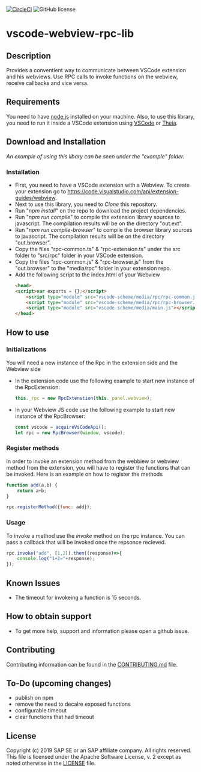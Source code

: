 [![CircleCI](https://circleci.com/gh/SAP/vscode-webview-rpc-lib.svg?style=svg)](https://circleci.com/gh/SAP/vscode-webview-rpc-lib)
![GitHub license](https://img.shields.io/badge/license-Apache_2.0-blue.svg)

# vscode-webview-rpc-lib
## Description
Provides a conventient way to communicate between VSCode extension and his webviews. Use RPC calls to invoke functions on the webview, receive callbacks and vice versa.

## Requirements
You need to have [node.js](https://www.npmjs.com/package/node) installed on your machine.
Also, to use this library, you need to run it inside a VSCode extension using [VSCode](https://code.visualstudio.com/) or [Theia](https://www.theia-ide.org/).
## Download and Installation
*An example of using this libary can be seen under the "example" folder.*
### Installation
* First, you need to have a VSCode extension with a Webview. To create your extension go to https://code.visualstudio.com/api/extension-guides/webview.
* Next to use this library, you need to *Clone* this repository.
* Run "*npm install*" on the repo to download the project dependencies.
* Run "*npm run compile*" to compile the extension library sources to javascript. The compilation results will be on the directory "out.ext".
* Run "*npm run compile-browser*" to compile the browser library sources to javascript. The compilation results will be on the directory "out.browser".
* Copy the files "rpc-common.ts" & "rpc-extension.ts" under the src folder to "src/rpc" folder in your VSCode extension.
* Copy the files "rpc-common.js" & "rpc-browser.js" from the "out.browser" to the "media/rpc" folder in your extension repo.
* Add the following script to the index.html of your Webview
    ```html
    <head>
    <script>var exports = {};</script>
        <script type="module" src="vscode-scheme/media/rpc/rpc-common.js"></script>
        <script type="module" src="vscode-scheme/media/rpc/rpc-browser.js"></script>
        <script type="module" src="vscode-scheme/media/main.js"></script>
    </head>
    ```
## How to use
### Initializations
You will need a new instance of the Rpc in the extension side and the Webview side
* In the extension code use the following example to start new instance of the RpcExtension:
    ```ts
    this._rpc = new RpcExtenstion(this._panel.webview);
    ```
* In your Webview JS code use the following example to start new instance of the RpcBrowser:
    ```js
    const vscode = acquireVsCodeApi();
    let rpc = new RpcBrowser(window, vscode);
    ```
### Register methods
In order to invoke an extension method from the webbiew or webview method from the extension, you will have to register the functions that can be invoked.
Here is an example on how to register the methods
```js
function add(a,b) {
    return a+b;
}

rpc.registerMethod({func: add});
```
### Usage
To invoke a method use the *invoke* method on the rpc instance. You can pass a callback that will be invoked once the repsonce recieved.
```js
rpc.invoke("add", [1,2]).then((response)=>{
    console.log("1+2="+response);
});
```
## Known Issues
* The timeout for invokeing a function is 15 seconds.
## How to obtain support
* To get more help, support and information please open a github issue.
## Contributing
Contributing information can be found in the [CONTRIBUTING.md](CONTRIBUTING.md) file.
## To-Do (upcoming changes)
* publish on npm
* remove the need to decalre exposed functions
* configurable timeout
* clear functions that had timeout
## License
Copyright (c) 2019 SAP SE or an SAP affiliate company. All rights reserved. This file is licensed under the Apache Software License, v. 2 except as noted otherwise in the [LICENSE](LICENSE) file.
